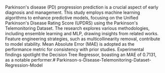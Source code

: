 Parkinson's disease (PD) progression prediction is a crucial aspect of early diagnosis and management. This study employs machine learning algorithms to enhance predictive models, focusing on the Unified Parkinson's Disease Rating Score (UPDRS) using the Parkinson's Telemonitoring Dataset. The research explores various methodologies, including ensemble learning and MLP, drawing insights from related works. Feature engineering strategies, such as multicollinearity removal, contribute to model stability. Mean Absolute Error (MAE) is adopted as the performance metric for consistency with prior studies. Experimental findings spotlight the Decision Tree Regressor, boasting an MAE of 0.7131, as a notable performer.# Parkinson-s-Disease-Telemonitoring-Dataset-Regression-Model
